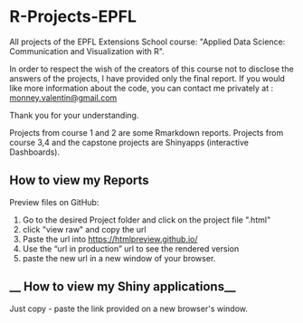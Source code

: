 # R-Projects-EPFL
All projects of the EPFL Extensions School course: "Applied Data Science: Communication and Visualization with R". 

In order to respect the wish of the creators of this course not to disclose the answers of the projects, I have provided only the final report. If you would like more information about the code, you can contact me privately at : monney.valentin@gmail.com

Thank you for your understanding.

Projects from course 1 and 2 are some Rmarkdown reports. Projects from course 3,4 and the capstone projects are Shinyapps (interactive Dashboards).


## __How to view my Reports__
Preview files on GitHub:
1. Go to the desired Project folder and click on the project file ".html"
2. click "view raw" and copy the url
3. Paste the url into https://htmlpreview.github.io/
4. Use the “url in production” url to see the rendered version
5. paste the new url in a new window of your browser.


## __ How to view my Shiny applications__

Just copy - paste the link provided on a new browser's window.

